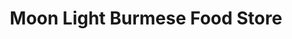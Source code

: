 ---
title: "Moon Light Burmese Food Store"
url: /utica/moon-light-burmese-food-store/
shop: convenience
---
